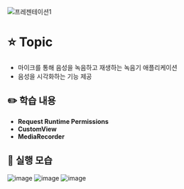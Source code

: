 
![프레젠테이션1](https://user-images.githubusercontent.com/89020936/158766502-0d47249a-94b3-47b0-92c5-421c35606e6b.png)

# ⭐ Topic

- 마이크를 통해 음성을 녹음하고 재생하는 녹음기 애플리케이션
- 음성을 시각화하는 기능 제공

## ✏️ 학습 내용

- **Request Runtime Permissions**
- **CustomView**
- **MediaRecorder**

## 📲 실행 모습
![image](https://user-images.githubusercontent.com/89020936/158766921-1931f2e9-7a68-48db-a207-a9e156b79db6.png)
![image](https://user-images.githubusercontent.com/89020936/158766953-8d1657c7-daaf-4b10-b6b1-c63dc9f3c4c2.png)
![image](https://user-images.githubusercontent.com/89020936/158766973-57218551-2824-423a-aa51-ed4230028f7d.png)
